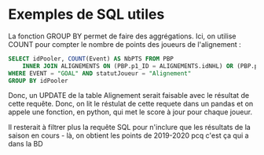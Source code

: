 # Exemples de SQL utiles

La fonction GROUP BY permet de faire des aggrégations. Ici, on utilise COUNT pour compter le nombre de points des joueurs de l'alignement :

``` sql
SELECT idPooler, COUNT(Event) AS NbPTS FROM PBP
    INNER JOIN ALIGNEMENTS ON (PBP.p1_ID = ALIGNEMENTS.idNHL) OR (PBP.p2_ID = ALIGNEMENTS.idNHL)  OR (PBP.p3_ID = ALIGNEMENTS.idNHL)
WHERE EVENT = "GOAL" AND statutJoueur = "Alignement"
GROUP BY idPooler
```

Donc, un UPDATE de la table Alignement serait faisable avec le résultat de cette requête. Donc, on lit le réstulat de cette requete dans un pandas et on appele une fonction, en python,  qui met le score à jour pour chaque joueur.

Il resterait à filtrer plus la requête SQL pour n'inclure que les résultats de la saison en cours - là, on obtient les points de 2019-2020 pcq c'est ça qui a dans la BD




